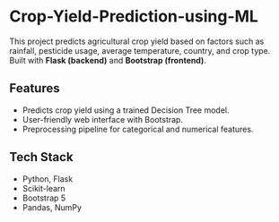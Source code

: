 # Crop-Yield-Prediction-using-ML

This project predicts agricultural crop yield based on factors such as rainfall, pesticide usage, average temperature, country, and crop type.  
Built with **Flask (backend)** and **Bootstrap (frontend)**.

## Features
- Predicts crop yield using a trained Decision Tree model.
- User-friendly web interface with Bootstrap.
- Preprocessing pipeline for categorical and numerical features.

## Tech Stack
- Python, Flask
- Scikit-learn
- Bootstrap 5
- Pandas, NumPy
